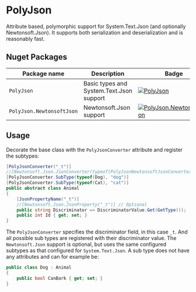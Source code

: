 # PolyJson

Attribute based, polymorphic support for System.Text.Json (and optionally Newtonsoft.Json). It supports both serialization and deserialization and is reasonably fast.

## Nuget Packages

| Package name                      | Description				    | Badge |
|-----------------------------------|-------------------------------|-------|
| `PolyJson`                 | Basic types and System.Text.Json support				    | [![PolyJson](https://img.shields.io/nuget/vpre/PolyJson.svg)](https://www.nuget.org/packages/PolyJson) |
| `PolyJson.NewtonsoftJson`              | Newtonsoft.Json support				    | [![PolyJson.NewtonsoftJson](https://img.shields.io/nuget/vpre/PolyJson.NewtonsoftJson.svg)](https://www.nuget.org/packages/PolyJson.NewtonsoftJson) |

## Usage

Decorate the base class with the `PolyJsonConverter` attribute and register the subtypes:

```C#
[PolyJsonConverter("_t")]
//[Newtonsoft.Json.JsonConverter(typeof(PolyJsonNewtonsoftJsonConverter))] // Optional
[PolyJsonConverter.SubType(typeof(Dog), "dog")]
[PolyJsonConverter.SubType(typeof(Cat), "cat")]
public abstract class Animal
{
    [JsonPropertyName("_t")]
    //[Newtonsoft.Json.JsonProperty("_t")] // Optional
    public string Discriminator => DiscriminatorValue.Get(GetType());
    public int Id { get; set; }
}
```

The `PolyJsonConverter` specifies the discriminator field, in this case `_t`. And all possible sub types are registered with their discriminator value.
The `Newtonsoft.Json` support is optional, but uses the same configured subtypes as that configured for `System.Text.Json`.
A sub type does not have any attributes and can for example be:

```C#
public class Dog : Animal
{
    public bool CanBark { get; set; }
}
```

